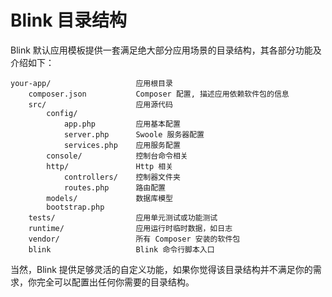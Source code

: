 Blink 目录结构
=============

Blink 默认应用模板提供一套满足绝大部分应用场景的目录结构，其各部分功能及介绍如下：

```
your-app/                   应用根目录
    composer.json           Composer 配置, 描述应用依赖软件包的信息
    src/                    应用源代码
        config/
            app.php         应用基本配置
            server.php      Swoole 服务器配置
            services.php    应用服务配置
        console/            控制台命令相关
        http/               Http 相关
            controllers/    控制器文件夹
            routes.php      路由配置
        models/             数据库模型
        bootstrap.php   
    tests/                  应用单元测试或功能测试
    runtime/                应用运行时临时数据，如日志
    vendor/                 所有 Composer 安装的软件包
    blink                   Blink 命令行脚本入口
```

当然，Blink 提供足够灵活的自定义功能，如果你觉得该目录结构并不满足你的需求，你完全可以配置出任何你需要的目录结构。
